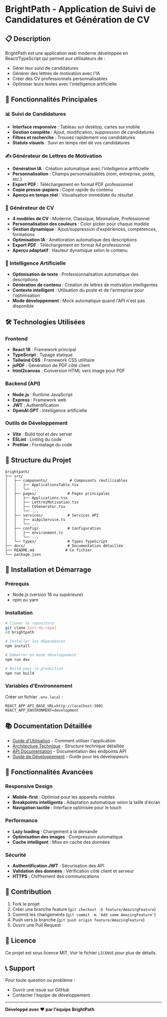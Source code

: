# BrightPath - Application de Suivi de Candidatures et Génération de CV

## 📋 Description

BrightPath est une application web moderne développée en React/TypeScript qui permet aux utilisateurs de :
- Gérer leur suivi de candidatures
- Générer des lettres de motivation avec l'IA
- Créer des CV professionnels personnalisables
- Optimiser leurs textes avec l'intelligence artificielle

## 🚀 Fonctionnalités Principales

### 📊 Suivi de Candidatures
- **Interface responsive** : Tableau sur desktop, cartes sur mobile
- **Gestion complète** : Ajout, modification, suppression de candidatures
- **Filtres et recherche** : Trouvez rapidement vos candidatures
- **Statuts visuels** : Suivi en temps réel de vos candidatures

### ✍️ Générateur de Lettres de Motivation
- **Génération IA** : Création automatique avec l'intelligence artificielle
- **Personnalisation** : Champs personnalisables (nom, entreprise, poste, etc.)
- **Export PDF** : Téléchargement en format PDF professionnel
- **Copie presse-papiers** : Copie rapide du contenu
- **Aperçu en temps réel** : Visualisation immédiate du résultat

### 📄 Générateur de CV
- **4 modèles de CV** : Moderne, Classique, Minimaliste, Professionnel
- **Personnalisation des couleurs** : Color picker pour chaque modèle
- **Gestion dynamique** : Ajout/suppression d'expériences, compétences, formations
- **Optimisation IA** : Amélioration automatique des descriptions
- **Export PDF** : Téléchargement en format A4 professionnel
- **Aperçu adaptatif** : Hauteur dynamique selon le contenu

### 🤖 Intelligence Artificielle
- **Optimisation de texte** : Professionnalisation automatique des descriptions
- **Génération de contenu** : Création de lettres de motivation intelligentes
- **Contexte intelligent** : Utilisation du poste et de l'entreprise pour l'optimisation
- **Mode développement** : Mock automatique quand l'API n'est pas disponible

## 🛠️ Technologies Utilisées

### Frontend
- **React 18** : Framework principal
- **TypeScript** : Typage statique
- **Tailwind CSS** : Framework CSS utilitaire
- **jsPDF** : Génération de PDF côté client
- **html2canvas** : Conversion HTML vers image pour PDF

### Backend (API)
- **Node.js** : Runtime JavaScript
- **Express** : Framework web
- **JWT** : Authentification
- **OpenAI GPT** : Intelligence artificielle

### Outils de Développement
- **Vite** : Build tool et dev server
- **ESLint** : Linting du code
- **Prettier** : Formatage du code

## 📁 Structure du Projet

```
brightpath/
├── src/
│   ├── components/          # Composants réutilisables
│   │   ├── ApplicationsTable.tsx
│   │   └── ...
│   ├── pages/              # Pages principales
│   │   ├── Applications.tsx
│   │   ├── LettresMotivation.tsx
│   │   ├── CVGenerator.tsx
│   │   └── ...
│   ├── services/           # Services API
│   │   ├── aiApiService.ts
│   │   └── ...
│   ├── config/             # Configuration
│   │   ├── environment.ts
│   │   └── ...
│   └── types/              # Types TypeScript
├── docs/                   # Documentation détaillée
├── README.md              # Ce fichier
└── package.json
```

## 🚀 Installation et Démarrage

### Prérequis
- Node.js (version 16 ou supérieure)
- npm ou yarn

### Installation
```bash
# Cloner le repository
git clone [url-du-repo]
cd brightpath

# Installer les dépendances
npm install

# Démarrer en mode développement
npm run dev

# Build pour la production
npm run build
```

### Variables d'Environnement
Créer un fichier `.env.local` :
```env
REACT_APP_API_BASE_URL=http://localhost:3001
REACT_APP_ENVIRONMENT=development
```

## 📚 Documentation Détaillée

- [Guide d'Utilisation](./docs/USAGE.md) - Comment utiliser l'application
- [Architecture Technique](./docs/ARCHITECTURE.md) - Structure technique détaillée
- [API Documentation](./docs/API.md) - Documentation des endpoints API
- [Guide de Développement](./docs/DEVELOPMENT.md) - Guide pour les développeurs

## 🎯 Fonctionnalités Avancées

### Responsive Design
- **Mobile-first** : Optimisé pour les appareils mobiles
- **Breakpoints intelligents** : Adaptation automatique selon la taille d'écran
- **Navigation tactile** : Interface optimisée pour le touch

### Performance
- **Lazy loading** : Chargement à la demande
- **Optimisation des images** : Compression automatique
- **Cache intelligent** : Mise en cache des données

### Sécurité
- **Authentification JWT** : Sécurisation des API
- **Validation des données** : Vérification côté client et serveur
- **HTTPS** : Chiffrement des communications

## 🤝 Contribution

1. Fork le projet
2. Créer une branche feature (`git checkout -b feature/AmazingFeature`)
3. Commit les changements (`git commit -m 'Add some AmazingFeature'`)
4. Push vers la branche (`git push origin feature/AmazingFeature`)
5. Ouvrir une Pull Request

## 📄 Licence

Ce projet est sous licence MIT. Voir le fichier `LICENSE` pour plus de détails.

## 📞 Support

Pour toute question ou problème :
- Ouvrir une issue sur GitHub
- Contacter l'équipe de développement

---

**Développé avec ❤️ par l'équipe BrightPath**
